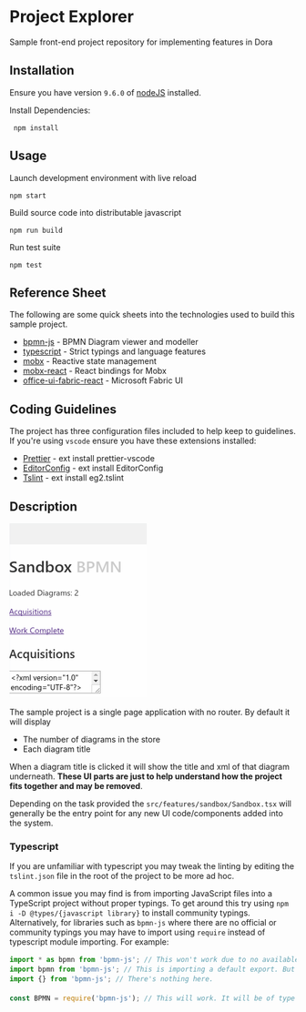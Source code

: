 # Project Explorer

Sample front-end project repository for implementing features in Dora

## Installation

Ensure you have version `9.6.0` of [nodeJS](https://nodejs.org/en/download/) installed.

Install Dependencies:

```
 npm install
```

## Usage

Launch development environment with live reload

```
npm start
```

Build source code into distributable javascript

```
npm run build
```

Run test suite

```
npm test
```

## Reference Sheet

The following are some quick sheets into the technologies used to build this sample project.

* [bpmn-js](https://github.com/bpmn-io/bpmn-js) - BPMN Diagram viewer and modeller
* [typescript](https://www.typescriptlang.org/docs/handbook/typescript-in-5-minutes.html) - Strict typings and language features
* [mobx](https://mobx.js.org/getting-started.html) - Reactive state management
* [mobx-react](https://github.com/mobxjs/mobx-react) - React bindings for Mobx
* [office-ui-fabric-react](https://developer.microsoft.com/en-us/fabric) - Microsoft Fabric UI

## Coding Guidelines

The project has three configuration files included to help keep to guidelines. If you're using `vscode` ensure you have these extensions installed:

* [Prettier](https://github.com/prettier/prettier-vscode) - ext install prettier-vscode
* [EditorConfig](https://github.com/editorconfig/editorconfig-vscode) - ext install EditorConfig
* [Tslint](https://github.com/Microsoft/vscode-tslint) - ext install eg2.tslint

## Description

![project explorer explanation](project_explorer.png?)

The sample project is a single page application with no router. By default it will display

* The number of diagrams in the store
* Each diagram title

When a diagram title is clicked it will show the title and xml of that diagram underneath. **These UI parts are just to help understand how the project fits together and may be removed**.

Depending on the task provided the `src/features/sandbox/Sandbox.tsx` will generally be the entry point for any new UI code/components added into the system.

### Typescript

If you are unfamiliar with typescript you may tweak the linting by editing the `tslint.json` file in the root of the project to be more ad hoc.

A common issue you may find is from importing JavaScript files into a TypeScript project without proper typings. To get around this try using `npm i -D @types/{javascript library}` to install community typings. Alternatively, for libraries such as `bpmn-js` where there are no official or community typings you may have to import using `require` instead of typescript module importing. For example:

```typescript
import * as bpmn from 'bpmn-js'; // This won't work due to no available typings
import bpmn from 'bpmn-js'; // This is importing a default export. But there are no typings, so this won't work either
import {} from 'bpmn-js'; // There's nothing here.

const BPMN = require('bpmn-js'); // This will work. It will be of type {any} and usable like any other JavaScript.
```

